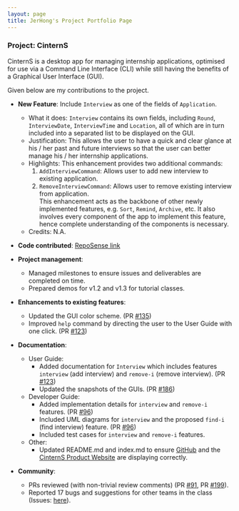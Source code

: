 ```yaml
---
layout: page
title: JerHong's Project Portfolio Page
---
```


### Project: CinternS

CinternS is a desktop app for managing internship applications, optimised for use via a Command Line Interface (CLI) while still having the benefits of a Graphical User Interface (GUI).

Given below are my contributions to the project.

* **New Feature**: Include `Interview` as one of the fields of `Application`.
    * What it does: `Interview` contains its own fields, including `Round`, `InterviewDate`, `InterviewTime` and `Location`, all of which are in turn included into a separated list to be displayed on the GUI.
    * Justification:  This allows the user to have a quick and clear glance at his / her past and future interviews so that the user can better manage his / her internship applications.
    * Highlights: This enhancement provides two additional commands:
      1. `AddInterviewCommand`: Allows user to add new interview to existing application.
      2. `RemoveInterviewCommand`: Allows user to remove existing interview from application.
      <br>This enhancement acts as the backbone of other newly implemented features, e.g. `Sort`, `Remind`, `Archive`, etc. It also involves every component of the app to implement this feature, hence complete understanding of the components is necessary.
    * Credits: N.A.

* **Code contributed**: [RepoSense link](https://nus-cs2103-ay2223s1.github.io/tp-dashboard/?search=jhchee18&breakdown=true)

* **Project management**:
    * Managed milestones to ensure issues and deliverables are completed on time.
    * Prepared demos for v1.2 and v1.3 for tutorial classes.

* **Enhancements to existing features**:
    * Updated the GUI color scheme. (PR [#135](https://github.com/AY2223S1-CS2103-F14-3/tp/pull/135))
    * Improved `help` command by directing the user to the User Guide with one click. (PR [#123](https://github.com/AY2223S1-CS2103-F14-3/tp/pull/123))

* **Documentation**:
    * User Guide:
        * Added documentation for `Interview` which includes features `interview` (add interview) and `remove-i` (remove interview). (PR [#123](https://github.com/AY2223S1-CS2103-F14-3/tp/pull/123))
        * Updated the snapshots of the GUIs. (PR [#186](https://github.com/AY2223S1-CS2103-F14-3/tp/pull/186))
    * Developer Guide:
        * Added implementation details for `interview` and `remove-i` features. (PR [#96](https://github.com/AY2223S1-CS2103-F14-3/tp/pull/96))
        * Included UML diagrams for `interview` and the proposed `find-i` (find interview) feature. (PR [#96](https://github.com/AY2223S1-CS2103-F14-3/tp/pull/96))
        * Included test cases for `interview` and `remove-i` features. 
    * Other:
        * Updated README.md and index.md to ensure [GitHub](https://github.com/AY2223S1-CS2103-F14-3/tp) and the [CinternS Product Website](https://ay2223s1-cs2103-f14-3.github.io/tp/) are displaying correctly.

* **Community**:
    * PRs reviewed (with non-trivial review comments) (PR [#91](https://github.com/AY2223S1-CS2103-F14-3/tp/pull/91), PR [#199](https://github.com/AY2223S1-CS2103-F14-3/tp/pull/199)).
    * Reported 17 bugs and suggestions for other teams in the class (Issues: [here](https://github.com/jhchee18/ped/issues)).
